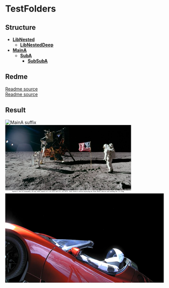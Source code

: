 # TestFolders  


## Structure  
* __[LibNested](Lib/LibNested/LibNested.ahk)__  
	* __[LibNestedDeep](Lib/LibNested/Lib/LibNestedDeep/LibNestedDeep.ahk)__  
* __[MainA](MainA/MainA.ahk)__  
	* __[SubA](MainA/SubA/SubA.ahk)__  
		* __[SubSubA](MainA/SubA/SubSubA/SubSubA.ahk)__  

## Redme  
[Readme source](MainA/readme-source.md)  
[Readme source](MainA/SubA/readme-source.md)  

## Result  
![MainA suffix](MainA/MainA-suffix.jpg)  
![MainA](MainA/MainA.jpg)  
![SubA](MainA/SubA/SubA.jpg)  

  